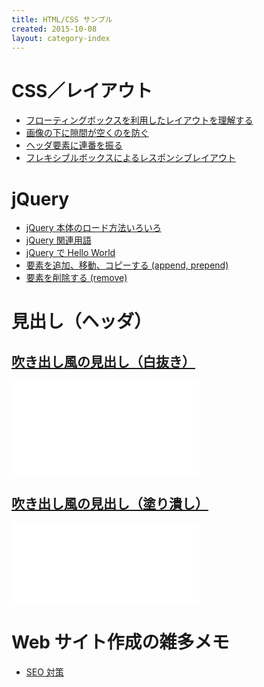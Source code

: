 ```yaml
---
title: HTML/CSS サンプル
created: 2015-10-08
layout: category-index
---
```


CSS／レイアウト
====
* [フローティングボックスを利用したレイアウトを理解する](floating-box.html)
* [画像の下に隙間が空くのを防ぐ](remove-margin-of-image.html)
* [ヘッダ要素に連番を振る](number-header.html)
* [フレキシブルボックスによるレスポンシブレイアウト](flexible-box.html)

jQuery
====
* [jQuery 本体のロード方法いろいろ](jquery/load-jquery.html)
* [jQuery 関連用語](jquery/terms.html)
* [jQuery で Hello World](jquery/hello-world.html)
* [要素を追加、移動、コピーする (append, prepend)](jquery/add-element.html)
* [要素を削除する (remove)](jquery/remove-element.html)

見出し（ヘッダ）
====

[吹き出し風の見出し（白抜き）](http://jsfiddle.net/maku77/dxz2havs/)
----
<iframe height="150" src="//jsfiddle.net/maku77/dxz2havs/embedded/result/" frameborder="0"></iframe>

[吹き出し風の見出し（塗り潰し）](http://jsfiddle.net/maku77/j4zbp0w4/)
----
<iframe height="130" src="//jsfiddle.net/maku77/j4zbp0w4/embedded/result/" frameborder="0"></iframe>


Web サイト作成の雑多メモ
====
* [SEO 対策](seo.html)

